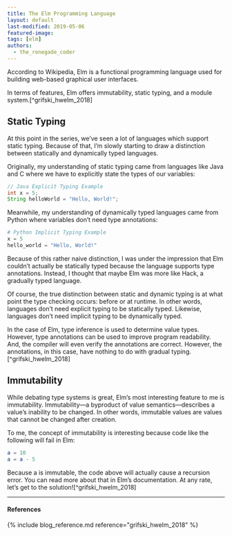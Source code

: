 ```yaml
---
title: The Elm Programming Language
layout: default
last-modified: 2019-05-06
featured-image: 
tags: [elm]
authors:
  - the_renegade_coder
---
```


According to Wikipedia, Elm is a functional programming language 
used for building web-based graphical user interfaces.

In terms of features, Elm offers immutability, static typing, and 
a module system.[^grifski_hwelm_2018]

## Static Typing

At this point in the series, we’ve seen a lot of languages which 
support static typing. Because of that, I’m slowly starting to draw 
a distinction between statically and dynamically typed languages.

Originally, my understanding of static typing came from languages 
like Java and C where we have to explicitly state the types of our 
variables:

```java
// Java Explicit Typing Example
int x = 5;
String helloWorld = "Hello, World!";
```

Meanwhile, my understanding of dynamically typed languages came 
from Python where variables don’t need type annotations:

```python
# Python Implicit Typing Example
x = 5
hello_world = "Hello, World!"
```

Because of this rather naive distinction, I was under the impression 
that Elm couldn’t actually be statically typed because the language 
supports type annotations. Instead, I thought that maybe Elm was more 
like Hack, a gradually typed language.

Of course, the true distinction between static and dynamic typing is 
at what point the type checking occurs: before or at runtime. In other 
words, languages don’t need explicit typing to be statically typed. 
Likewise, languages don’t need implicit typing to be dynamically typed.

In the case of Elm, type inference is used to determine value types. 
However, type annotations can be used to improve program readability.
And, the compiler will even verify the annotations are correct. However, 
the annotations, in this case, have nothing to do with gradual typing.[^grifski_hwelm_2018]

## Immutability

While debating type systems is great, Elm’s most interesting feature 
to me is immutability. Immutability—a byproduct of value semantics—describes 
a value’s inability to be changed. In other words, immutable values are 
values that cannot be changed after creation.

To me, the concept of immutability is interesting because code like the 
following will fail in Elm:

```elm
a = 10
a = a - 5
```

Because a is immutable, the code above will actually cause a recursion 
error. You can read more about that in Elm’s documentation. At any rate, 
let’s get to the solution![^grifski_hwelm_2018]

---

#### References

{% include blog_reference.md reference="grifski_hwelm_2018" %}
